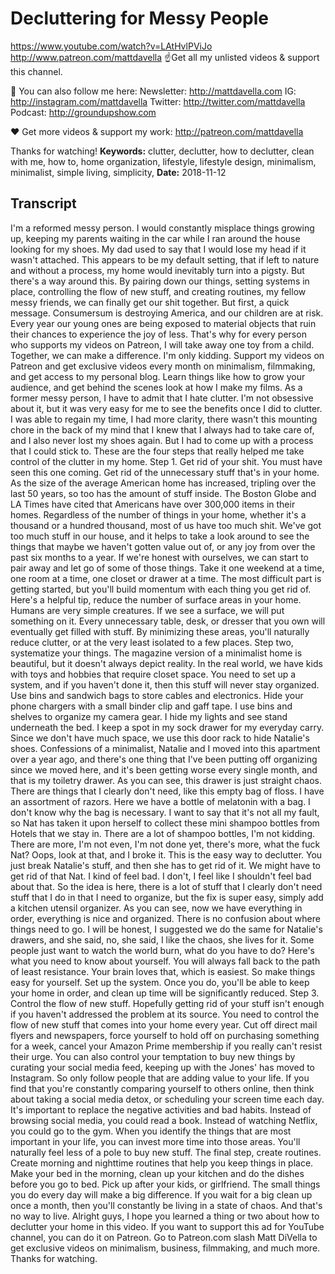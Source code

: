 # Decluttering for Messy People
https://www.youtube.com/watch?v=LAtHvlPViJo
http://www.patreon.com/mattdavella
☝Get all my unlisted videos & support this channel.

💯 You can also follow me here:
Newsletter:  http://mattdavella.com
IG:  http://instagram.com/mattdavella
Twitter:  http://twitter.com/mattdavella
Podcast:  http://groundupshow.com

❤️ Get more videos & support my work:
http://patreon.com/mattdavella

Thanks for watching!
**Keywords:** clutter, declutter, how to declutter, clean with me, how to, home organization, lifestyle, lifestyle design, minimalism, minimalist, simple living, simplicity, 
**Date:** 2018-11-12

## Transcript
 I'm a reformed messy person. I would constantly misplace things growing up, keeping my parents waiting in the car while I ran around the house looking for my shoes. My dad used to say that I would lose my head if it wasn't attached. This appears to be my default setting, that if left to nature and without a process, my home would inevitably turn into a pigsty. But there's a way around this. By pairing down our things, setting systems in place, controlling the flow of new stuff, and creating routines, my fellow messy friends, we can finally get our shit together. But first, a quick message. Consumersum is destroying America, and our children are at risk. Every year our young ones are being exposed to material objects that ruin their chances to experience the joy of less. That's why for every person who supports my videos on Patreon, I will take away one toy from a child. Together, we can make a difference. I'm only kidding. Support my videos on Patreon and get exclusive videos every month on minimalism, filmmaking, and get access to my personal blog. Learn things like how to grow your audience, and get behind the scenes look at how I make my films. As a former messy person, I have to admit that I hate clutter. I'm not obsessive about it, but it was very easy for me to see the benefits once I did to clutter. I was able to regain my time, I had more clarity, there wasn't this mounting chore in the back of my mind that I knew that I always had to take care of, and I also never lost my shoes again. But I had to come up with a process that I could stick to. These are the four steps that really helped me take control of the clutter in my home. Step 1. Get rid of your shit. You must have seen this one coming. Get rid of the unnecessary stuff that's in your home. As the size of the average American home has increased, tripling over the last 50 years, so too has the amount of stuff inside. The Boston Globe and LA Times have cited that Americans have over 300,000 items in their homes. Regardless of the number of things in your home, whether it's a thousand or a hundred thousand, most of us have too much shit. We've got too much stuff in our house, and it helps to take a look around to see the things that maybe we haven't gotten value out of, or any joy from over the past six months to a year. If we're honest with ourselves, we can start to pair away and let go of some of those things. Take it one weekend at a time, one room at a time, one closet or drawer at a time. The most difficult part is getting started, but you'll build momentum with each thing you get rid of. Here's a helpful tip, reduce the number of surface areas in your home. Humans are very simple creatures. If we see a surface, we will put something on it. Every unnecessary table, desk, or dresser that you own will eventually get filled with stuff. By minimizing these areas, you'll naturally reduce clutter, or at the very least isolated to a few places. Step two, systematize your things. The magazine version of a minimalist home is beautiful, but it doesn't always depict reality. In the real world, we have kids with toys and hobbies that require closet space. You need to set up a system, and if you haven't done it, then this stuff will never stay organized. Use bins and sandwich bags to store cables and electronics. Hide your phone chargers with a small binder clip and gaff tape. I use bins and shelves to organize my camera gear. I hide my lights and see stand underneath the bed. I keep a spot in my sock drawer for my everyday carry. Since we don't have much space, we use this door rack to hide Natalie's shoes. Confessions of a minimalist, Natalie and I moved into this apartment over a year ago, and there's one thing that I've been putting off organizing since we moved here, and it's been getting worse every single month, and that is my toiletry drawer. As you can see, this drawer is just straight chaos. There are things that I clearly don't need, like this empty bag of floss. I have an assortment of razors. Here we have a bottle of melatonin with a bag. I don't know why the bag is necessary. I want to say that it's not all my fault, so Nat has taken it upon herself to collect these mini shampoo bottles from Hotels that we stay in. There are a lot of shampoo bottles, I'm not kidding. There are more, I'm not even, I'm not done yet, there's more, what the fuck Nat? Oops, look at that, and I broke it. This is the easy way to declutter. You just break Natalie's stuff, and then she has to get rid of it. We might have to get rid of that Nat. I kind of feel bad. I don't, I feel like I shouldn't feel bad about that. So the idea is here, there is a lot of stuff that I clearly don't need stuff that I do in that I need to organize, but the fix is super easy, simply add a kitchen utensil organizer. As you can see, now we have everything in order, everything is nice and organized. There is no confusion about where things need to go. I will be honest, I suggested we do the same for Natalie's drawers, and she said, no, she said, I like the chaos, she lives for it. Some people just want to watch the world burn, what do you have to do? Here's what you need to know about yourself. You will always fall back to the path of least resistance. Your brain loves that, which is easiest. So make things easy for yourself. Set up the system. Once you do, you'll be able to keep your home in order, and clean up time will be significantly reduced. Step 3. Control the flow of new stuff. Hopefully getting rid of your stuff isn't enough if you haven't addressed the problem at its source. You need to control the flow of new stuff that comes into your home every year. Cut off direct mail flyers and newspapers, force yourself to hold off on purchasing something for a week, cancel your Amazon Prime membership if you really can't resist their urge. You can also control your temptation to buy new things by curating your social media feed, keeping up with the Jones' has moved to Instagram. So only follow people that are adding value to your life. If you find that you're constantly comparing yourself to others online, then think about taking a social media detox, or scheduling your screen time each day. It's important to replace the negative activities and bad habits. Instead of browsing social media, you could read a book. Instead of watching Netflix, you could go to the gym. When you identify the things that are most important in your life, you can invest more time into those areas. You'll naturally feel less of a pole to buy new stuff. The final step, create routines. Create morning and nighttime routines that help you keep things in place. Make your bed in the morning, clean up your kitchen and do the dishes before you go to bed. Pick up after your kids, or girlfriend. The small things you do every day will make a big difference. If you wait for a big clean up once a month, then you'll constantly be living in a state of chaos. And that's no way to live. Alright guys, I hope you learned a thing or two about how to declutter your home in this video. If you want to support this ad for YouTube channel, you can do it on Patreon. Go to Patreon.com slash Matt DiVella to get exclusive videos on minimalism, business, filmmaking, and much more. Thanks for watching.
